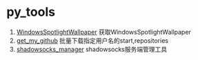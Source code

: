 # py_tools

1. [WindowsSpotlightWallpaper](https://github.com/dhgdhg/py_tools/tree/master/WindowsSpotlightWallpaper) 获取WindowsSpotlightWallpaper
2. [get_my_github](https://github.com/dhgdhg/py_tools/tree/master/get_my_github) 批量下载指定用户名的start,repositories 
3. [shadowsocks_manager](https://github.com/dhgdhg/py_tools/tree/master/shadowsocks_manager) shadowsocks服务端管理工具

